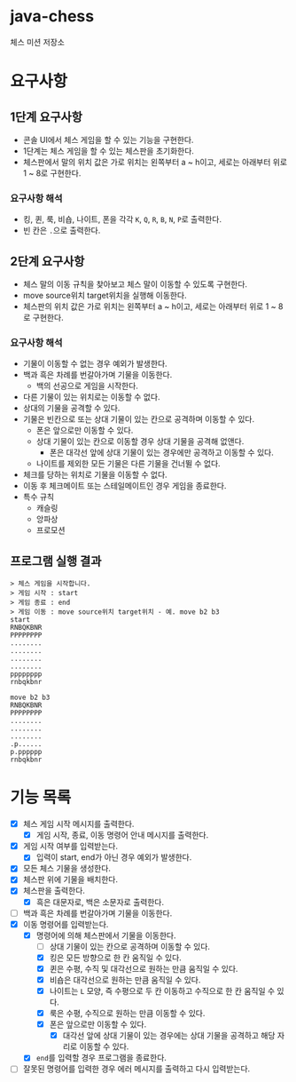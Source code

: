 # java-chess

체스 미션 저장소

# 요구사항

## 1단계 요구사항

- 콘솔 UI에서 체스 게임을 할 수 있는 기능을 구현한다.
- 1단계는 체스 게임을 할 수 있는 체스판을 초기화한다.
- 체스판에서 말의 위치 값은 가로 위치는 왼쪽부터 a ~ h이고, 세로는 아래부터 위로 1 ~ 8로 구현한다.

### 요구사항 해석

- 킹, 퀸, 룩, 비숍, 나이트, 폰을 각각 `K`, `Q`, `R`, `B`, `N`, `P`로 출력한다.
- 빈 칸은 `.`으로 출력한다.

## 2단계 요구사항

- 체스 말의 이동 규칙을 찾아보고 체스 말이 이동할 수 있도록 구현한다.
- move source위치 target위치을 실행해 이동한다.
- 체스판의 위치 값은 가로 위치는 왼쪽부터 a ~ h이고, 세로는 아래부터 위로 1 ~ 8로 구현한다.

### 요구사항 해석

- 기물이 이동할 수 없는 경우 예외가 발생한다. 
- 백과 흑은 차례를 번갈아가며 기물을 이동한다. 
  - 백의 선공으로 게임을 시작한다. 
- 다른 기물이 있는 위치로는 이동할 수 없다. 
- 상대의 기물을 공격할 수 있다. 
- 기물은 빈칸으로 또는 상대 기물이 있는 칸으로 공격하며 이동할 수 있다.
  - 폰은 앞으로만 이동할 수 있다. 
  - 상대 기물이 있는 칸으로 이동할 경우 상대 기물을 공격해 없앤다. 
    - 폰은 대각선 앞에 상대 기물이 있는 경우에만 공격하고 이동할 수 있다. 
  - 나이트를 제외한 모든 기물은 다른 기물을 건너뛸 수 없다. 
- 체크를 당하는 위치로 기물을 이동할 수 없다.
- 이동 후 체크메이트 또는 스테일메이트인 경우 게임을 종료한다.  
- 특수 규칙
  - 캐슬링
  - 앙파상
  - 프로모션

## 프로그램 실행 결과

```
> 체스 게임을 시작합니다.
> 게임 시작 : start
> 게임 종료 : end
> 게임 이동 : move source위치 target위치 - 예. move b2 b3
start
RNBQKBNR
PPPPPPPP
........
........
........
........
pppppppp
rnbqkbnr

move b2 b3
RNBQKBNR
PPPPPPPP
........
........
........
.p......
p.pppppp
rnbqkbnr
```

# 기능 목록

- [x] 체스 게임 시작 메시지를 출력한다.
  - [x] 게임 시작, 종료, 이동 명령어 안내 메시지를 출력한다. 
- [x] 게임 시작 여부를 입력받는다.
  - [x] 입력이 start, end가 아닌 경우 예외가 발생한다.
- [x] 모든 체스 기물을 생성한다.
- [x] 체스판 위에 기물을 배치한다.
- [x] 체스판을 출력한다. 
  - [x] 흑은 대문자로, 백은 소문자로 출력한다. 
- [ ] 백과 흑은 차례를 번갈아가며 기물을 이동한다.
- [x] 이동 명령어를 입력받는다. 
  - [x] 명령어에 의해 체스판에서 기물을 이동한다.
    - [ ] 상대 기물이 있는 칸으로 공격하며 이동할 수 있다.
    - [x] 킹은 모든 방향으로 한 칸 움직일 수 있다. 
    - [x] 퀸은 수평, 수직 및 대각선으로 원하는 만큼 움직일 수 있다.
    - [x] 비숍은 대각선으로 원하는 만큼 움직일 수 있다. 
    - [x] 나이트는 `L` 모양, 즉 수평으로 두 칸 이동하고 수직으로 한 칸 움직일 수 있다.
    - [x] 룩은 수평, 수직으로 원하는 만큼 이동할 수 있다.
    - [x] 폰은 앞으로만 이동할 수 있다. 
      - [x] 대각선 앞에 상대 기물이 있는 경우에는 상대 기물을 공격하고 해당 자리로 이동할 수 있다. 
  - [x] `end`를 입력할 경우 프로그램을 종료한다. 
- [ ] 잘못된 명령어를 입력한 경우 에러 메시지를 출력하고 다시 입력받는다. 
